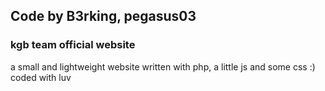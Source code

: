 ## Code by B3rking, pegasus03
### kgb team official website

a small and lightweight website written with php, a little js and some css :) coded with luv